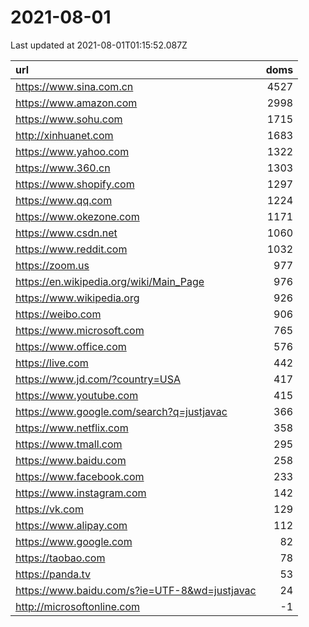 # 2021-08-01

<!-- BEGIN -->
Last updated at 2021-08-01T01:15:52.087Z

url | doms
:- | -:
https://www.sina.com.cn | 4527
https://www.amazon.com | 2998
https://www.sohu.com | 1715
http://xinhuanet.com | 1683
https://www.yahoo.com | 1322
https://www.360.cn | 1303
https://www.shopify.com | 1297
https://www.qq.com | 1224
https://www.okezone.com | 1171
https://www.csdn.net | 1060
https://www.reddit.com | 1032
https://zoom.us | 977
https://en.wikipedia.org/wiki/Main_Page | 976
https://www.wikipedia.org | 926
https://weibo.com | 906
https://www.microsoft.com | 765
https://www.office.com | 576
https://live.com | 442
https://www.jd.com/?country=USA | 417
https://www.youtube.com | 415
https://www.google.com/search?q=justjavac | 366
https://www.netflix.com | 358
https://www.tmall.com | 295
https://www.baidu.com | 258
https://www.facebook.com | 233
https://www.instagram.com | 142
https://vk.com | 129
https://www.alipay.com | 112
https://www.google.com | 82
https://taobao.com | 78
https://panda.tv | 53
https://www.baidu.com/s?ie=UTF-8&wd=justjavac | 24
http://microsoftonline.com | -1
<!-- END -->
